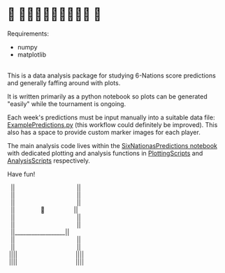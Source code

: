 # 🏉 🏴󠁧󠁢󠁳󠁣󠁴󠁿🏴󠁧󠁢󠁷󠁬󠁳󠁿🏴󠁧󠁢󠁥󠁮󠁧󠁿🇮🇪🇮🇹🇫🇷 🏉
Requirements:
- numpy
- matplotlib

\
This is a data analysis package for studying 6-Nations score predictions and generally faffing around with plots.

It is written primarily as a python notebook so plots can be generated "easily" while the tournament is ongoing. 

Each week's predictions must be input manually into a suitable data file: [ExamplePredictions.py](PredictionData/ExamplePredictions.py) (this workflow could definitely be improved). This also has a space to provide custom marker images for each player.

The main analysis code lives within the [SixNationasPredictions notebook](SixNationasPredictions_Example.ipynb) with dedicated plotting and analysis functions in [PlottingScripts](Scripts/PlottingScripts.py) and [AnalysisScripts](Scripts/AnalysisScripts.py) respectively.

Have fun!


&nbsp;&nbsp;||&nbsp;&nbsp;&nbsp;&nbsp;&nbsp;&nbsp;&nbsp;&nbsp;&nbsp;&nbsp;&nbsp;&nbsp;&nbsp;&nbsp;&nbsp;&nbsp;&nbsp;&nbsp;&nbsp;&nbsp;&nbsp;&nbsp;&nbsp;&nbsp;&nbsp;&nbsp;&nbsp;&nbsp;&nbsp;&nbsp;&nbsp;&nbsp;&nbsp;&nbsp;&nbsp;&nbsp;||\
&nbsp;&nbsp;||&nbsp;&nbsp;&nbsp;&nbsp;&nbsp;&nbsp;&nbsp;&nbsp;&nbsp;&nbsp;&nbsp;&nbsp;&nbsp;&nbsp;&nbsp;&nbsp;&nbsp;&nbsp;&nbsp;&nbsp;&nbsp;&nbsp;&nbsp;&nbsp;&nbsp;&nbsp;&nbsp;&nbsp;&nbsp;&nbsp;&nbsp;&nbsp;&nbsp;&nbsp;&nbsp;&nbsp;||\
&nbsp;&nbsp;||&nbsp;&nbsp;&nbsp;&nbsp;&nbsp;&nbsp;&nbsp;&nbsp;&nbsp;&nbsp;&nbsp;&nbsp;&nbsp;&nbsp;&nbsp;&nbsp;&nbsp;&nbsp;&nbsp;&nbsp;&nbsp;&nbsp;&nbsp;&nbsp;&nbsp;&nbsp;&nbsp;&nbsp;&nbsp;&nbsp;&nbsp;&nbsp;&nbsp;&nbsp;&nbsp;&nbsp;||\
&nbsp;&nbsp;||&nbsp;&nbsp;&nbsp;&nbsp;&nbsp;&nbsp;&nbsp;&nbsp;&nbsp;&nbsp;&nbsp;&nbsp;&nbsp;&nbsp;&nbsp;🏉 &nbsp;&nbsp;&nbsp;&nbsp;&nbsp;&nbsp;&nbsp;&nbsp;&nbsp;&nbsp;&nbsp;&nbsp;&nbsp;&nbsp;&nbsp;&nbsp;||\
&nbsp;&nbsp;||&nbsp;&nbsp;&nbsp;&nbsp;&nbsp;&nbsp;&nbsp;&nbsp;&nbsp;&nbsp;&nbsp;&nbsp;&nbsp;&nbsp;&nbsp;&nbsp;&nbsp;&nbsp;&nbsp;&nbsp;&nbsp;&nbsp;&nbsp;&nbsp;&nbsp;&nbsp;&nbsp;&nbsp;&nbsp;&nbsp;&nbsp;&nbsp;&nbsp;&nbsp;&nbsp;&nbsp;||\
&nbsp;&nbsp;||&nbsp;&nbsp;&nbsp;&nbsp;&nbsp;&nbsp;&nbsp;&nbsp;&nbsp;&nbsp;&nbsp;&nbsp;&nbsp;&nbsp;&nbsp;&nbsp;&nbsp;&nbsp;&nbsp;&nbsp;&nbsp;&nbsp;&nbsp;&nbsp;&nbsp;&nbsp;&nbsp;&nbsp;&nbsp;&nbsp;&nbsp;&nbsp;&nbsp;&nbsp;&nbsp;&nbsp;||\
&nbsp;&nbsp;||__________________||\
&nbsp;&nbsp;||&nbsp;&nbsp;&nbsp;&nbsp;&nbsp;&nbsp;&nbsp;&nbsp;&nbsp;&nbsp;&nbsp;&nbsp;&nbsp;&nbsp;&nbsp;&nbsp;&nbsp;&nbsp;&nbsp;&nbsp;&nbsp;&nbsp;&nbsp;&nbsp;&nbsp;&nbsp;&nbsp;&nbsp;&nbsp;&nbsp;&nbsp;&nbsp;&nbsp;&nbsp;&nbsp;&nbsp;||\
&nbsp;&nbsp;||&nbsp;&nbsp;&nbsp;&nbsp;&nbsp;&nbsp;&nbsp;&nbsp;&nbsp;&nbsp;&nbsp;&nbsp;&nbsp;&nbsp;&nbsp;&nbsp;&nbsp;&nbsp;&nbsp;&nbsp;&nbsp;&nbsp;&nbsp;&nbsp;&nbsp;&nbsp;&nbsp;&nbsp;&nbsp;&nbsp;&nbsp;&nbsp;&nbsp;&nbsp;&nbsp;&nbsp;||\
&nbsp;||||&nbsp;&nbsp;&nbsp;&nbsp;&nbsp;&nbsp;&nbsp;&nbsp;&nbsp;&nbsp;&nbsp;&nbsp;&nbsp;&nbsp;&nbsp;&nbsp;&nbsp;&nbsp;&nbsp;&nbsp;&nbsp;&nbsp;&nbsp;&nbsp;&nbsp;&nbsp;&nbsp;&nbsp;&nbsp;&nbsp;&nbsp;&nbsp;&nbsp;&nbsp;||||\
&nbsp;||||&nbsp;&nbsp;&nbsp;&nbsp;&nbsp;&nbsp;&nbsp;&nbsp;&nbsp;&nbsp;&nbsp;&nbsp;&nbsp;&nbsp;&nbsp;&nbsp;&nbsp;&nbsp;&nbsp;&nbsp;&nbsp;&nbsp;&nbsp;&nbsp;&nbsp;&nbsp;&nbsp;&nbsp;&nbsp;&nbsp;&nbsp;&nbsp;&nbsp;&nbsp;||||

